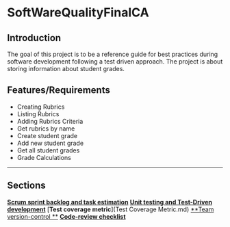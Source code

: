 # SoftWareQualityFinalCA
## Introduction

The goal of this project is to be a reference guide for best practices during software development following a test driven approach. The project is about storing information about student grades.

## Features/Requirements
- Creating Rubrics
- Listing Rubrics
- Adding Rubrics Criteria
- Get rubrics by name
- Create student grade
- Add new student grade
- Get all student grades
 - Grade Calculations 
---
## Sections  

[**Scrum sprint backlog and task estimation**](ScrumSprintBacklogAndTaskEstimation.md)
[**Unit testing and Test-Driven development**](UnitTestingandTest-DrivenDevelopment.md)
[**Test coverage metric**](Test Coverage Metric.md)
[**Team version-control **](TeamVersionControl.md)
[**Code-review checklist**](CodeReviewChecklist.md)
